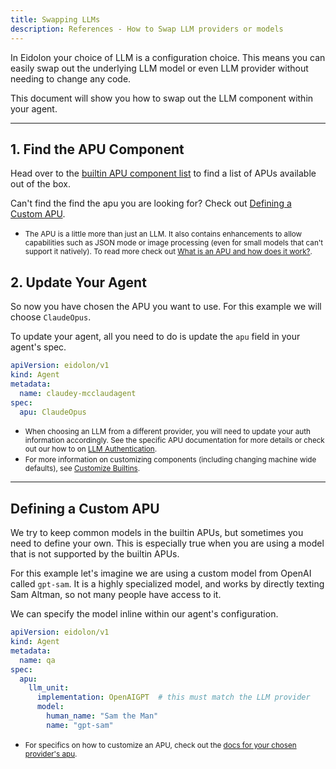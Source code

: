 ```yaml
---
title: Swapping LLMs
description: References - How to Swap LLM providers or models
---
```


In Eidolon your choice of LLM is a configuration choice. This means you can easily swap out the underlying LLM model or 
even LLM provider without needing to change any code.

This document will show you how to swap out the LLM component within your agent.

---
## 1. Find the APU Component
Head over to the [builtin APU component list](/docs/components/apu/overview) to find a list of APUs available out of the box.

Can't find the find the apu you are looking for? Check out [Defining a Custom APU](#defining-a-custom-apu).

* <small>The APU is a little more than just an LLM. It also contains enhancements to allow capabilities such as 
JSON mode or image processing (even for small models that can't support it natively). To read more check out 
[What is an APU and how does it work?](https://www.eidolonai.com/what_is_apu).</small>


## 2. Update Your Agent
So now you have chosen the APU you want to use. For this example we will choose `ClaudeOpus`.

To update your agent, all you need to do is update the `apu` field in your agent's spec.

```yaml
apiVersion: eidolon/v1
kind: Agent
metadata:
  name: claudey-mcclaudagent
spec: 
  apu: ClaudeOpus
```


* <small>When choosing an LLM from a different provider, you will need to update your auth information accordingly. See
  the specific APU documentation for more details or check out our how to on [LLM Authentication](/docs/howto/llm_authentication).</small>
* <small>For more information on customizing components (including changing machine wide defaults), see [Customize Builtins](/docs/howto/customize_builtins).</small>

---
## Defining a Custom APU
We try to keep common models in the builtin APUs, but sometimes you need to define your own. This is especially true 
when you are using a model that is not supported by the builtin APUs.

For this example let's imagine we are using a custom model from OpenAI called `gpt-sam`. It is a highly specialized model,
and works by directly texting Sam Altman, so not many people have access to it.

We can specify the model inline within our agent's configuration.

```yaml
apiVersion: eidolon/v1
kind: Agent
metadata:
  name: qa
spec:
  apu: 
    llm_unit:
      implementation: OpenAIGPT  # this must match the LLM provider
      model:
        human_name: "Sam the Man"
        name: "gpt-sam"
```

* <small>For specifics on how to customize an APU, check out the [docs for your chosen provider's apu](/docs/components/apu/overview).</small>

